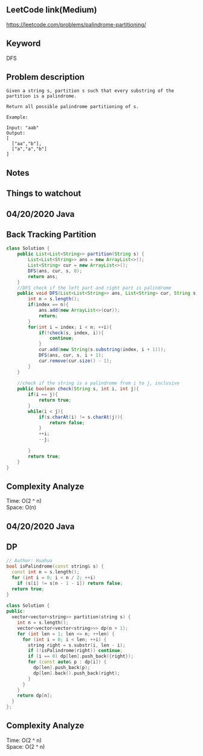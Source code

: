 ## LeetCode link(Medium)
https://leetcode.com/problems/palindrome-partitioning/

## Keyword
DFS

## Problem description
```
Given a string s, partition s such that every substring of the partition is a palindrome.

Return all possible palindrome partitioning of s.

Example:

Input: "aab"
Output:
[
  ["aa","b"],
  ["a","a","b"]
]
```



## Notes


## Things to watchout

## 04/20/2020 Java
## Back Tracking Partition
```java
class Solution {
    public List<List<String>> partition(String s) {
        List<List<String>> ans = new ArrayList<>();
        List<String> cur = new ArrayList<>();
        DFS(ans, cur, s, 0);
        return ans;
    }
    //DFS check if the left part and right part is palindrome
    public void DFS(List<List<String>> ans, List<String> cur, String s, int index){
        int n = s.length();
        if(index == n){
            ans.add(new ArrayList<>(cur));
            return;
        }
        for(int i = index; i < n; ++i){
            if(!check(s, index, i)){
                continue;
            }
            cur.add(new String(s.substring(index, i + 1)));
            DFS(ans, cur, s, i + 1);
            cur.remove(cur.size() - 1);
        }
    } 
    
    //check if the string is a palindrome from i to j, inclusive
    public boolean check(String s, int i, int j){
        if(i == j){
            return true;
        }
        while(i < j){
            if(s.charAt(i) != s.charAt(j)){
                return false;
            }
            ++i;
            --j;
            
        }
        return true;
    }
}

```
## Complexity Analyze
Time: O(2 ^ n)\
Space: O(n)

## 04/20/2020 Java
## DP
```c++
// Author: Huahua
bool isPalindrome(const string& s) {
  const int n = s.length();
  for (int i = 0; i < n / 2; ++i)
    if (s[i] != s[n - 1 - i]) return false;
  return true;
}
 
class Solution {
public:
  vector<vector<string>> partition(string s) {    
    int n = s.length();    
    vector<vector<vector<string>>> dp(n + 1);    
    for (int len = 1; len <= n; ++len) {
      for (int i = 0; i < len; ++i) {
        string right = s.substr(i, len - i);
        if (!isPalindrome(right)) continue;
        if (i == 0) dp[len].push_back({right});
        for (const auto& p : dp[i]) {
          dp[len].push_back(p);
          dp[len].back().push_back(right);
        }        
      }
    }
    return dp[n];
  } 
};
```
## Complexity Analyze
Time: O(2 ^ n)\
Space: O(2 ^ n)

